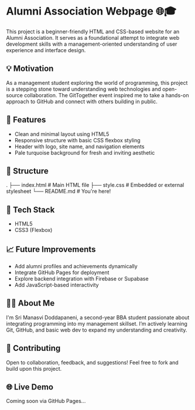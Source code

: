 # Alumni Association Webpage 🌐🎓

This project is a beginner-friendly HTML and CSS-based website for an Alumni Association. It serves as a foundational attempt to integrate web development skills with a management-oriented understanding of user experience and interface design.

## 💡 Motivation

As a management student exploring the world of programming, this project is a stepping stone toward understanding web technologies and open-source collaboration. The GitTogether event inspired me to take a hands-on approach to GitHub and connect with others building in public.

## 🚀 Features

- Clean and minimal layout using HTML5
- Responsive structure with basic CSS flexbox styling
- Header with logo, site name, and navigation elements
- Pale turquoise background for fresh and inviting aesthetic

## 📂 Structure
.
├── index.html # Main HTML file
├── style.css # Embedded or external stylesheet
└── README.md # You're here!

## 🔧 Tech Stack

- HTML5
- CSS3 (Flexbox)

## 📈 Future Improvements

- Add alumni profiles and achievements dynamically
- Integrate GitHub Pages for deployment
- Explore backend integration with Firebase or Supabase
- Add JavaScript-based interactivity

## 🙋‍♀️ About Me

I'm Sri Manasvi Doddapaneni, a second-year BBA student passionate about integrating programming into my management skillset. I’m actively learning Git, GitHub, and basic web dev to expand my understanding and creativity.

## 🤝 Contributing

Open to collaboration, feedback, and suggestions! Feel free to fork and build upon this project.

## 🌐 Live Demo

Coming soon via GitHub Pages...


